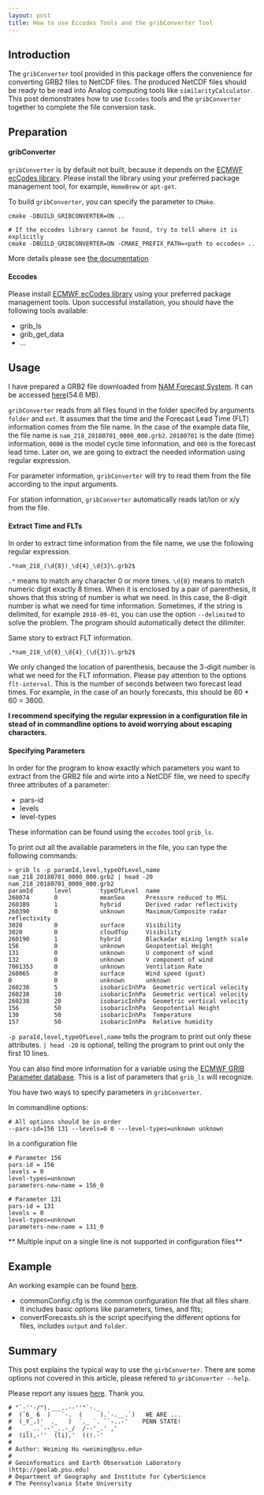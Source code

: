 ```yaml
---
layout: post
title: How to use Eccodes Tools and the gribConverter Tool
---
```


## Introduction

The `gribConverter` tool provided in this package offers the convenience for converting GRB2 files to NetCDF files. The produced NetCDF files should be ready to be read into Analog computing tools like `similarityCalculator`. This post demonstrates how to use `Eccodes` tools and the `gribConverter` together to complete the file conversion task.

## Preparation

#### gribConverter

`gribConverter` is by default not built, because it depends on the [ECMWF ecCodes library](https://confluence.ecmwf.int/display/ECC/ecCodes+Home). Please install the library using your preferred package management tool, for example, `HomeBrew` or `apt-get`.

To build `gribConverter`, you can specify the parameter to `CMake`.

```
cmake -DBUILD_GRIBCONVERTER=ON ..

# If the eccodes library cannot be found, try to tell where it is explicitly
cmake -DBUILD_GRIBCONVERTER=ON -CMAKE_PREFIX_PATH=<path to eccodes> ..
```

More details please see [the documentation](https://weiming-hu.github.io/AnalogsEnsemble/#installation)

#### Eccodes

Please install [ECMWF ecCodes library](https://confluence.ecmwf.int/display/ECC/ecCodes+Home) using your preferred package management tools. Upon successful installation, you should have the following tools available:

- grib_ls
- grib_get_data
- ...

## Usage

I have prepared a GRB2 file downloaded from [NAM Forecast System](https://www.ncdc.noaa.gov/data-access/model-data/model-datasets/north-american-mesoscale-forecast-system-nam). It can be accessed [here](https://weiming.ddns.net/nextcloud/index.php/s/9QS4YJPDAirjtoM)(54.6 MB).

`gribConverter` reads from all files found in the folder specifed by arguments `folder` and `ext`. It assumes that the time and the Forecast Lead Time (FLT) information comes from the file name. In the case of the example data file, the file name is `nam_218_20180701_0000_000.grb2`. `20180701` is the date (time) information, `0000` is the model cycle time information, and `000` is the forecast lead time. Later on, we are going to extract the needed information using regular expression.

For parameter information, `gribConverter` will try to read them from the file according to the input arguments.

For station information, `gribConverter` automatically reads lat/lon or x/y from the file.

#### Extract Time and FLTs

In order to extract time information from the file name, we use the following regular expression.

```
.*nam_218_(\d{8})_\d{4}_\d{3}\.grb2$
```

`.*` means to match any character 0 or more times. `\d{8}` means to match numeric digit exactly 8 times. When it is enclosed by a pair of parenthesis, it shows that this string of number is what we need. In this case, the 8-digit number is what we need for time information. Sometimes, if the string is delimited, for example `2018-09-01`, you can use the option `--delimited` to solve the problem. The program should automatically detect the dilimiter.

Same story to extract FLT information.

```
.*nam_218_\d{8}_\d{4}_(\d{3})\.grb2$
```

We only changed the location of parenthesis, because the 3-digit number is what we need for the FLT information. Please pay attention to the options `flt-interval`. This is the number of seconds between two forecast lead times. For example, in the case of an hourly forecasts, this should be 60 * 60 = 3600.

**I recommend specifying the regular expression in a configuration file in stead of in commandline options to avoid worrying about escaping characters.**

#### Specifying Parameters

In order for the program to know exactly which parameters you want to extract from the GRB2 file and wirte into a NetCDF file, we need to specify three attributes of a parameter:

- pars-id
- levels
- level-types

These information can be found using the `eccodes` tool `grib_ls`.

To print out all the available parameters in the file, you can type the following commands:

```
> grib_ls -p paramId,level,typeOfLevel,name nam_218_20180701_0000_000.grb2 | head -20
nam_218_20180701_0000_000.grb2
paramId      level        typeOfLevel  name         
260074       0            meanSea      Pressure reduced to MSL 
260389       1            hybrid       Derived radar reflectivity 
260390       0            unknown      Maximum/Composite radar reflectivity 
3020         0            surface      Visibility  
3020         0            cloudTop     Visibility  
260190       1            hybrid       Blackadar mixing length scale 
156          0            unknown      Geopotential Height 
131          0            unknown      U component of wind 
132          0            unknown      V component of wind 
7001353      0            unknown      Ventilation Rate 
260065       0            surface      Wind speed (gust) 
0            0            unknown      unknown     
260238       5            isobaricInhPa  Geometric vertical velocity 
260238       10           isobaricInhPa  Geometric vertical velocity 
260238       20           isobaricInhPa  Geometric vertical velocity 
156          50           isobaricInhPa  Geopotential Height 
130          50           isobaricInhPa  Temperature 
157          50           isobaricInhPa  Relative humidity 
```

`-p paraId,level,typeOfLevel,name` tells the program to print out only these attributes. `| head -20` is optional, telling the program to print out only the first 10 lines.

You can also find more information for a variable using the [ECMWF GRIB Parameter database](http://apps.ecmwf.int/codes/grib/param-db/). This is a list of parameters that `grib_ls` will recognize.

You have two ways to specify parameters in `gribConverter`.

In commandline options:

```
# All options should be in order
--pars-id=156 131 --levels=0 0 ---level-types=unknown unknown
```

In a configuration file

```
# Parameter 156
pars-id = 156
levels = 0
level-types=unknown
parameters-new-name = 156_0

# Parameter 131
pars-id = 131
levels = 0
level-types=unknown
parameters-new-name = 131_0
```

** Multiple input on a single line is not supported in configuration files**

## Example

An working example can be found [here](https://github.com/Weiming-Hu/AnalogsEnsemble/tree/master/app_gribConverter/example).

- commonConfig.cfg is the common configuration file that all files share. It includes basic options like parameters, times, and flts;
- convertForecasts.sh is the script specifying the different options for files, includes `output` and `folder`.

## Summary

This post explains the typical way to use the `girbConverter`. There are some options not covered in this article, please refered to `gribConverter --help`.

Please report any issues [here](https://github.com/Weiming-Hu/AnalogsEnsemble/issues). Thank you.

```
# "`-''-/").___..--''"`-._
#  (`6_ 6  )   `-.  (     ).`-.__.`)   WE ARE ...
#  (_Y_.)'  ._   )  `._ `. ``-..-'    PENN STATE!
#    _ ..`--'_..-_/  /--'_.' ,'
#  (il),-''  (li),'  ((!.-'
# 
# Author: Weiming Hu <weiming@psu.edu>
#         
# Geoinformatics and Earth Observation Laboratory (http://geolab.psu.edu)
# Department of Geography and Institute for CyberScience
# The Pennsylvania State University
```

